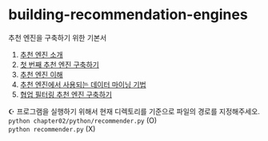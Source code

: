 # building-recommendation-engines
추천 엔진을 구축하기 위한 기본서

1. [추천 엔진 소개](./chapter01/README.md)
2. [첫 번째 추천 엔진 구축하기](./chapter02/README.md)
3. [추천 엔진 이해](./chapter03/README.md)
4. [추천 엔진에서 사용되는 데이터 마이닝 기법](./chapter04/README.md)
5. [협업 필터링 추천 엔진 구축하기](./chapter05/README.md)

☪︎ 프로그램을 실행하기 위해서 현재 디렉토리를 기준으로 파일의 경로를 지정해주세오. <br>
```python chapter02/python/recommender.py``` (O) <br>
```python recommender.py``` (X)

